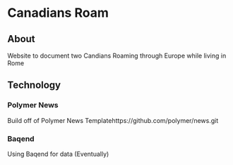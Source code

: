 # Canadians Roam

## About

Website to document two Candians Roaming through Europe while living in Rome

## Technology

### Polymer News

Build off of Polymer News Templatehttps://github.com/polymer/news.git

### Baqend

Using Baqend for data (Eventually)
